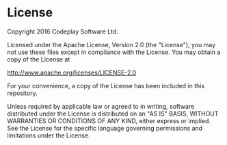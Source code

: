 # License 

 Copyright 2016 Codeplay Software Ltd.

   Licensed under the Apache License, Version 2.0 (the "License");
   you may not use these files except in compliance with the License.
   You may obtain a copy of the License at

   http://www.apache.org/licenses/LICENSE-2.0

   For your convenience, a copy of the License has been included in this
   repository.

   Unless required by applicable law or agreed to in writing, software
   distributed under the License is distributed on an "AS IS" BASIS,
   WITHOUT WARRANTIES OR CONDITIONS OF ANY KIND, either express or implied.
   See the License for the specific language governing permissions and
   limitations under the License.


